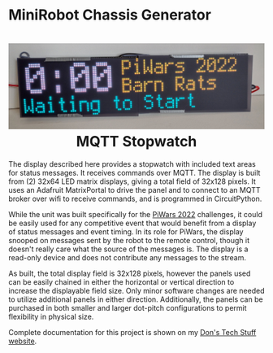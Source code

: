 # MiniRobot Chassis Generator

<h1 align="center">
	<img width="853" src="https://github.com/dnkorte/mqtt_stopwatch/blob/master/pictures/stopwatch.jpg" alt="picture of stopwatch display"><br>MQTT Stopwatch
</h1>


The display described here provides a stopwatch with included text areas for status messages. It receives commands over MQTT.  The display is built from (2) 32x64 LED matrix displays, giving a total field of 32x128 pixels.  It uses an Adafruit MatrixPortal to drive the panel and to connect to an MQTT broker over wifi to receive commands, and is programmed in CircuitPython.

While the unit was built specifically for the [PiWars 2022](https://piwars.org) challenges, it could be easily used for any competitive event that would benefit from a display of status messages and event timing.  In its role for PiWars, the display snooped on messages sent by the robot to the remote control, though it doesn't really care what the source of the messages is.  The display is a read-only device and does not contribute any messages to the stream.

As built, the total display field is 32x128 pixels, however the panels used can be easily chained in either the horizontal or vertical direction to increase the displayable field size.  Only minor software changes are needed to utilize additional panels in either direction.  Additionally, the panels can be purchased in both smaller and larger dot-pitch configurations to permit flexibility in physical size.

Complete documentation for this project is shown on my [Don's Tech Stuff website](https://donstechstuff.com/mqtt_stopwatch/index.php). 
